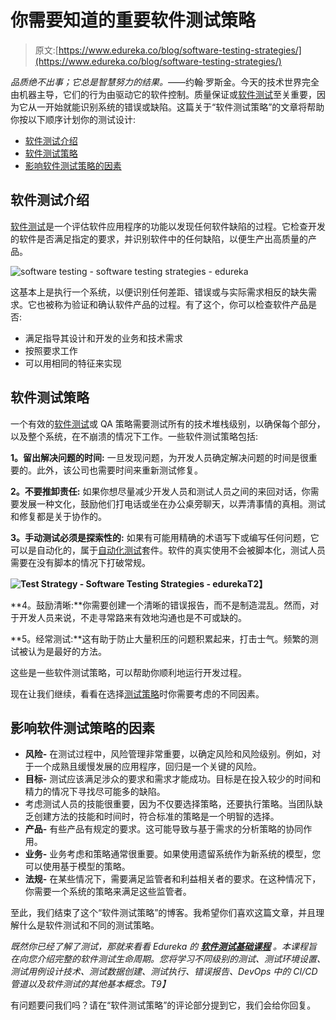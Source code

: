 # 你需要知道的重要软件测试策略

> 原文:[https://www.edureka.co/blog/software-testing-strategies/](https://www.edureka.co/blog/software-testing-strategies/)

*品质绝不出事；它总是智慧努力的结果。*——约翰·罗斯金。今天的技术世界完全由机器主导，它们的行为由驱动它的软件控制。质量保证或[软件测试](https://www.edureka.co/software-testing-fundamentals-training)至关重要，因为它从一开始就能识别系统的错误或缺陷。这篇关于“软件测试策略”的文章将帮助你按以下顺序计划你的测试设计:

*   [软件测试介绍](#softwaretesting)
*   [软件测试策略](#testingstrategies)
*   [影响软件测试策略的因素](#testingfactors)

## **软件测试介绍**

[软件测试](https://www.edureka.co/blog/what-is-software-testing/)是一个评估软件应用程序的功能以发现任何软件缺陷的过程。它检查开发的软件是否满足指定的要求，并识别软件中的任何缺陷，以便生产出高质量的产品。

![software testing - software testing strategies - edureka](../Images/dd975ee493fb169275550b9f091b5957.png)

这基本上是执行一个系统，以便识别任何差距、错误或与实际需求相反的缺失需求。它也被称为验证和确认软件产品的过程。有了这个，你可以检查软件产品是否:

*   满足指导其设计和开发的业务和技术需求
*   按照要求工作
*   可以用相同的特征来实现

## **软件测试策略**

一个有效的[软件测试](https://www.edureka.co/blog/test-plan-in-software-testing/)或 QA 策略需要测试所有的技术堆栈级别，以确保每个部分，以及整个系统，在不崩溃的情况下工作。一些软件测试策略包括:

**1。留出解决问题的时间:** 一旦发现问题，为开发人员确定解决问题的时间是很重要的。此外，该公司也需要时间来重新测试修复。

**2。不要推卸责任:** 如果你想尽量减少开发人员和测试人员之间的来回对话，你需要发展一种文化，鼓励他们打电话或坐在办公桌旁聊天，以弄清事情的真相。测试和修复都是关于协作的。

**3。手动测试必须是探索性的:** 如果有可能用精确的术语写下或编写任何问题，它可以是自动化的，属于[自动化测试](https://www.edureka.co/blog/what-is-automation-testing/)套件。软件的真实使用不会被脚本化，测试人员需要在没有脚本的情况下打破常规。

**![Test Strategy - Software Testing Strategies - edureka](../Images/0cb150f12eaa2d09a5907271e925392c.png)T2】**

**4。鼓励清晰:**你需要创建一个清晰的错误报告，而不是制造混乱。然而，对于开发人员来说，不走寻常路来有效地沟通也是不可或缺的。

**5。经常测试:**这有助于防止大量积压的问题积累起来，打击士气。频繁的测试被认为是最好的方法。

这些是一些软件测试策略，可以帮助你顺利地运行开发过程。

现在让我们继续，看看在选择[测试策略](https://www.edureka.co/blog/test-case-in-software-testing/)时你需要考虑的不同因素。

## **影响软件测试策略的因素**

*   **风险-** 在测试过程中，风险管理非常重要，以确定风险和风险级别。例如，对于一个成熟且缓慢发展的应用程序，回归是一个关键的风险。
*   **目标-** 测试应该满足涉众的要求和需求才能成功。目标是在投入较少的时间和精力的情况下寻找尽可能多的缺陷。
*   考虑测试人员的技能很重要，因为不仅要选择策略，还要执行策略。当团队缺乏创建方法的技能和时间时，符合标准的策略是一个明智的选择。
*   **产品-** 有些产品有规定的要求。这可能导致与基于需求的分析策略的协同作用。
*   **业务-** 业务考虑和策略通常很重要。如果使用遗留系统作为新系统的模型，您可以使用基于模型的策略。
*   **法规-** 在某些情况下，需要满足监管者和利益相关者的要求。在这种情况下，你需要一个系统的策略来满足这些监管者。

至此，我们结束了这个“软件测试策略”的博客。我希望你们喜欢这篇文章，并且理解什么是软件测试和不同的测试策略。

*既然你已经了解了测试，那就来看看 Edureka 的 [**软件测试基础课程**](https://www.edureka.co/software-testing-fundamentals-training) 。本课程旨在向您介绍完整的软件测试生命周期。您将学习不同级别的测试、测试环境设置、测试用例设计技术、测试数据创建、测试执行、错误报告、DevOps 中的 CI/CD 管道以及软件测试的其他基本概念。T9】*

有问题要问我们吗？请在“软件测试策略”的评论部分提到它，我们会给你回复。